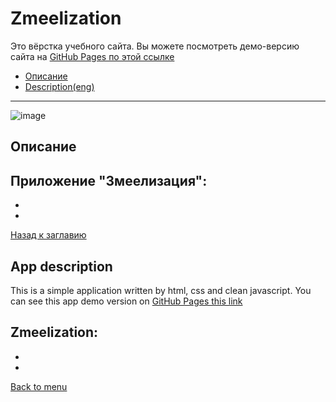 # <a name='nav'>Zmeelization</a>

Это вёрстка учебного сайта. Вы можете посмотреть демо-версию сайта на [GitHub Pages по этой ссылке](https://voverg.github.io/games/zmeelization 'Посмотреть демо-версию')

- [Описание](#description)
- [Description(eng)](#description_eng)

---

![image](../main/img/zmeelization.png)

## <a name='description'>Описание</a>
Приложение "Змеелизация":
-
-
-

[Назад к заглавию](#nav)

## <a name='description_eng'>App description</a>
This is a simple application written by html, css and clean javascript. You can see this app demo version on [GitHub Pages this link](https://voverg.github.io/games/zmeelization 'Look at demo')

Zmeelization:
-
-
-

[Back to menu](#nav)
